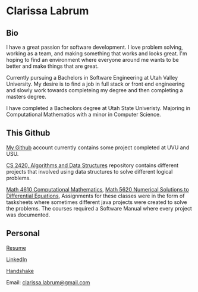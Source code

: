 # Clarissa Labrum

## Bio

I have a great passion for software development. I love problem solving, working as a team, and making something that works and looks great. I'm hoping to find an environment where everyone around me wants to be better and make things that are great.

Currently pursuing a Bachelors in Software Engineering at Utah Valley University. My desire is to find a job in full stack or front end engineering and slowly work towards completeing my degree and then completing a masters degree.

I have completed a Bacheolors degree at Utah State Univeristy. Majoring in Computational Mathematics with a minor in Computer Science.

## This Github

[My Github](https://github.com/clarissalabrum) account currently contains some project completed at UVU and USU.

[CS 2420, Algorithms and Data Structures](https://github.com/clarissalabrum/cs2420) repository contains different projects that involved using data structures to solve
different logical problems.

[Math 4610 Computational Mathematics](https://github.com/clarissalabrum/math4610), [Math 5620 Numerical Solutions to Differential Equations](https://github.com/clarissalabrum/math5620), Assignments for these classes were in the form of tasksheets where sometimes different java projects were created to solve the problems. The courses required a Software Manual where every project was documented. 

## Personal

[Resume](https://github.com/clarissalabrum/personal/blob/master/ClarissaLabrumResume.pdf)

[LinkedIn](https://www.linkedin.com/in/clarissalabrum/)

[Handshake](https://app.joinhandshake.com/users/29446965)

Email: clarissa.labrum@gmail.com
